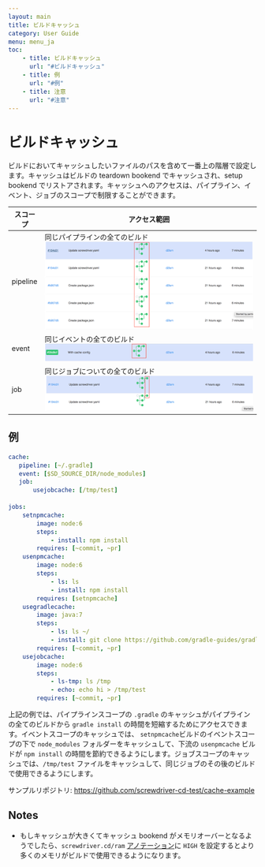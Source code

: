 ```yaml
---
layout: main
title: ビルドキャッシュ
category: User Guide
menu: menu_ja
toc:
    - title: ビルドキャッシュ
      url: "#ビルドキャッシュ"
    - title: 例
      url: "#例"
    - title: 注意
      url: "#注意"
---
```

# ビルドキャッシュ
ビルドにおいてキャッシュしたいファイルのパスを含めて一番上の階層で設定します。キャッシュはビルドの teardown bookend でキャッシュされ、setup bookend でリストアされます。キャッシュへのアクセスは、パイプライン、イベント、ジョブのスコープで制限することができます。

| スコープ  | アクセス範囲 |
|---|---|
| pipeline  | 同じパイプラインの全てのビルド ![pipeline-scope](../../../user-guide/assets/pipeline-scope.png) |
| event  | 同じイベントの全てのビルド ![event-scope](../../../user-guide/assets/event-scope.png) |
| job  | 同じジョブについての全てのビルド ![job-scope](../../../user-guide/assets/job-scope.png) |

## 例

```yaml
cache:
   pipeline: [~/.gradle]
   event: [$SD_SOURCE_DIR/node_modules]
   job:
       usejobcache: [/tmp/test]

jobs:
    setnpmcache:
        image: node:6
        steps:
            - install: npm install
        requires: [~commit, ~pr]
    usenpmcache:
        image: node:6
        steps:
            - ls: ls
            - install: npm install
        requires: [setnpmcache]
    usegradlecache:
        image: java:7
        steps:
            - ls: ls ~/
            - install: git clone https://github.com/gradle-guides/gradle-site-plugin.git && cd gradle-site-plugin && ./gradlew build
        requires: [~commit, ~pr]
    usejobcache:
        image: node:6
        steps:
            - ls-tmp: ls /tmp
            - echo: echo hi > /tmp/test
        requires: [~commit, ~pr]
```

上記の例では、パイプラインスコープの `.gradle` のキャッシュがパイプラインの全てのビルドから `gradle install` の時間を短縮するためにアクセスできます。イベントスコープのキャッシュでは、 `setnpmcache`ビルドのイベントスコープの下で `node_modules` フォルダーをキャッシュして、下流の `usenpmcache` ビルドが `npm install` の時間を節約できるようにします。ジョブスコープのキャッシュでは、`/tmp/test` ファイルをキャッシュして、同じジョブのその後のビルドで使用できるようにします。

サンプルリポジトリ: https://github.com/screwdriver-cd-test/cache-example

## Notes
- もしキャッシュが大きくてキャッシュ bookend がメモリオーバーとなるようでしたら、`screwdriver.cd/ram` [アノテーション]((./annotations.md))に `HIGH` を設定するとより多くのメモリがビルドで使用できるようになります。
